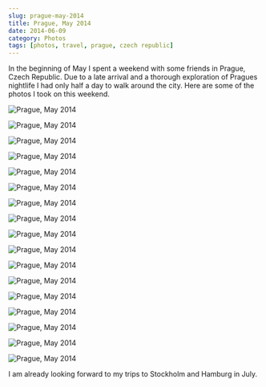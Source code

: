 ```yaml
---
slug: prague-may-2014
title: Prague, May 2014
date: 2014-06-09
category: Photos
tags: [photos, travel, prague, czech republic]
---
```


In the beginning of May I spent a weekend with some friends in Prague, Czech Republic. Due to a late arrival and a thorough exploration of Pragues nightlife I had only half a day to walk around the city. Here are some of the photos I took on this weekend.

![Prague, May 2014](./IMG_6523.jpg)

![Prague, May 2014](./IMG_6436.jpg)

![Prague, May 2014](./IMG_6443.jpg)

![Prague, May 2014](./IMG_6461.jpg)

![Prague, May 2014](./IMG_6459.jpg)

![Prague, May 2014](./IMG_6474.jpg)

![Prague, May 2014](./IMG_6468.jpg)

![Prague, May 2014](./IMG_6487.jpg)

![Prague, May 2014](./IMG_6480.jpg)

![Prague, May 2014](./IMG_6489.jpg)

![Prague, May 2014](./IMG_6520.jpg)

![Prague, May 2014](./IMG_6502.jpg)

![Prague, May 2014](./IMG_6490.jpg)

![Prague, May 2014](./IMG_6584.jpg)

![Prague, May 2014](./IMG_6588.jpg)

![Prague, May 2014](./IMG_6611.jpg)

![Prague, May 2014](./IMG_6607.jpg)

I am already looking forward to my trips to Stockholm and Hamburg in July.
